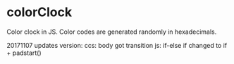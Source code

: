 # colorClock
Color clock in JS. Color codes are generated randomly in hexadecimals. 


20171107 updates version:
ccs: body got transition
js: if-else if changed to if + padstart()
